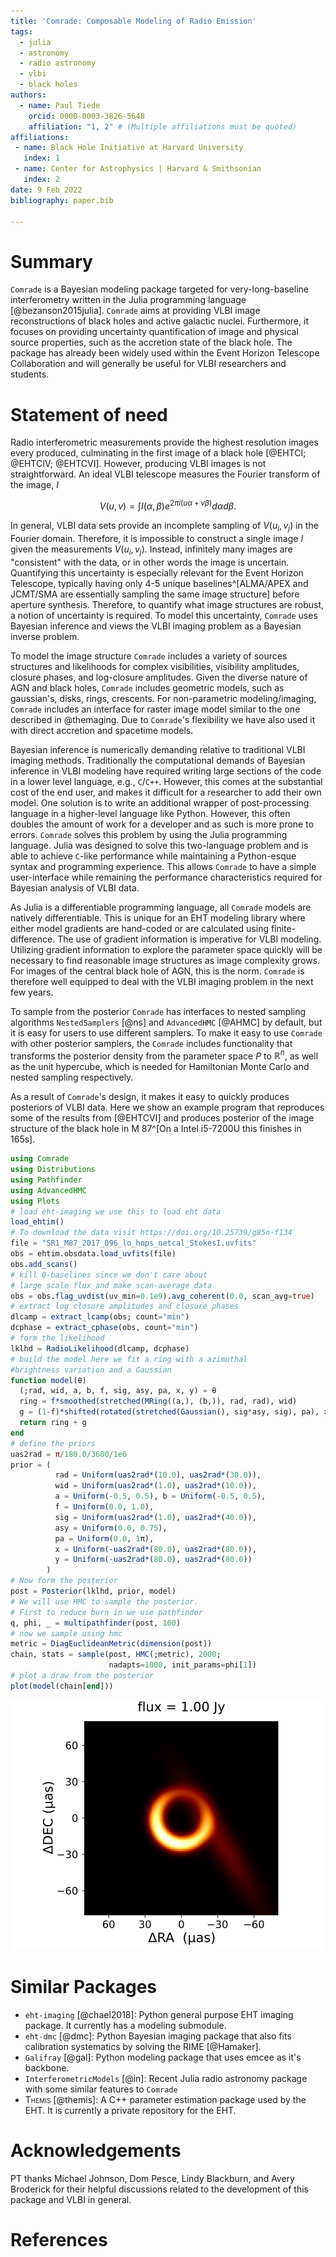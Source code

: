 ```yaml
---
title: 'Comrade: Composable Modeling of Radio Emission'
tags:
  - julia
  - astronomy
  - radio astronomy
  - vlbi
  - black holes
authors:
  - name: Paul Tiede
    orcid: 0000-0003-3826-5648
    affiliation: "1, 2" # (Multiple affiliations must be quoted)
affiliations:
 - name: Black Hole Initiative at Harvard University
   index: 1
 - name: Center for Astrophysics | Harvard & Smithsonian
   index: 2
date: 9 Feb 2022
bibliography: paper.bib

---
```


# Summary

`Comrade` is a Bayesian modeling package targeted for very-long-baseline interferometry written in the Julia programming language [@bezanson2015julia]. `Comrade` aims at providing VLBI image reconstructions of black holes and active galactic nuclei. Furthermore, it focuses on providing uncertainty quantification of image and physical source properties, such as the accretion state of the black hole. The package has already been widely used within the Event Horizon Telescope Collaboration and will generally be useful for VLBI researchers and students.


# Statement of need

Radio interferometric measurements provide the highest resolution images every produced, culminating in the first image of a black hole [@EHTCI; @EHTCIV; @EHTCVI]. However, producing VLBI images is not straightforward.
An ideal VLBI telescope measures the Fourier transform of the image, $I$

$$
V(u,v) = \int I(\alpha, \beta) e^{2\pi i (u\alpha + v\beta)}d\alpha d\beta.
$$

In general, VLBI data sets provide an incomplete sampling of $V(u_i, v_j)$ in the Fourier domain. Therefore, it is impossible to construct a single image $I$ given the measurements $V(u_i, v_j)$. Instead, infinitely many images are "consistent" with the data, or in other words the image is uncertain. Quantifying this uncertainty is especially relevant for the Event Horizon Telescope, typically having only 4-5 unique baselines^[ALMA/APEX and JCMT/SMA are essentially sampling the same image structure] before aperture synthesis. Therefore, to quantify what image structures are robust, a notion of uncertainty is required. To model this uncertainty, `Comrade` uses Bayesian inference and views the VLBI imaging problem as a Bayesian inverse problem. 

To model the image structure `Comrade` includes a variety of sources structures and likelihoods for complex visibilities, visibility amplitudes, closure phases, and log-closure amplitudes. Given the diverse nature of AGN and black holes, `Comrade` includes geometric models, such as gaussian's, disks, rings, crescents. For non-parametric modeling/imaging, `Comrade` includes an interface for raster image model similar to the one described in @themaging.
Due to `Comrade`'s flexibility we have also used it with direct accretion and spacetime models.

Bayesian inference is numerically demanding relative to traditional VLBI imaging methods. Traditionally the computational demands of Bayesian inference in VLBI modeling have required writing large sections of the code in a lower level language, e.g., `C`/`C++`. However, this comes at the substantial cost of the end user, and makes it difficult for a researcher to add their own model. One solution is to write an additional wrapper of post-processing language in a higher-level language like Python. However, this often doubles the amount of work for a developer and as such is more prone to errors. `Comrade` solves this problem by using the Julia programming language. Julia was designed to solve this two-language problem and is able to achieve `C`-like performance while maintaining a Python-esque syntax and programming experience. This allows `Comrade` to have a simple user-interface while remaining the performance characteristics required for Bayesian analysis of VLBI data.

As Julia is a differentiable programming language, all `Comrade` models are natively differentiable. This is unique for an EHT modeling library where either model gradients are hand-coded or are calculated using finite-difference. The use of gradient information is imperative for VLBI modeling. Utilizing gradient information to explore the parameter space quickly will be necessary to find reasonable image structures as image complexity grows. For images of the central black hole of AGN, this is the norm. `Comrade` is therefore well equipped to deal with the VLBI imaging problem in the next few years.

To sample from the posterior `Comrade` has interfaces to nested sampling algorithms `NestedSamplers` [@ns] and `AdvancedHMC` [@AHMC] by default, but it is easy for users to use different samplers. To make it easy to use `Comrade` with other posterior samplers, the `Comrade` includes functionality that transforms the posterior density from the parameter space $P$ to $\mathbb{R}^n$, as well as the unit hypercube, which is needed for Hamiltonian Monte Carlo and nested sampling respectively.

As a result of `Comrade`'s design, it makes it easy to quickly produces posteriors of VLBI data. Here we show an example program that reproduces some of the results from [@EHTCVI] and produces posterior of the image structure of the black hole in M 87^[On a Intel i5-7200U this finishes in 165s].

```julia
using Comrade
using Distributions
using Pathfinder
using AdvancedHMC
using Plots
# load eht-imaging we use this to load eht data
load_ehtim()
# To download the data visit https://doi.org/10.25739/g85n-f134
file = "SR1_M87_2017_096_lo_hops_netcal_StokesI.uvfits"
obs = ehtim.obsdata.load_uvfits(file)
obs.add_scans()
# kill 0-baselines since we don't care about 
# large scale flux and make scan-average data
obs = obs.flag_uvdist(uv_min=0.1e9).avg_coherent(0.0, scan_avg=true)
# extract log closure amplitudes and closure phases
dlcamp = extract_lcamp(obs; count="min")
dcphase = extract_cphase(obs, count="min")
# form the likelihood
lklhd = RadioLikelihood(dlcamp, dcphase)
# build the model here we fit a ring with a azimuthal 
#brightness variation and a Gaussian
function model(θ)
  (;rad, wid, a, b, f, sig, asy, pa, x, y) = θ
  ring = f*smoothed(stretched(MRing((a,), (b,)), rad, rad), wid)
  g = (1-f)*shifted(rotated(stretched(Gaussian(), sig*asy, sig), pa), x, y)
  return ring + g
end
# define the priors
uas2rad = π/180.0/3600/1e6
prior = (
          rad = Uniform(uas2rad*(10.0), uas2rad*(30.0)),
          wid = Uniform(uas2rad*(1.0), uas2rad*(10.0)),
          a = Uniform(-0.5, 0.5), b = Uniform(-0.5, 0.5),
          f = Uniform(0.0, 1.0),
          sig = Uniform(uas2rad*(1.0), uas2rad*(40.0)),
          asy = Uniform(0.0, 0.75),
          pa = Uniform(0.0, 1π),
          x = Uniform(-uas2rad*(80.0), uas2rad*(80.0)),
          y = Uniform(-uas2rad*(80.0), uas2rad*(80.0))
        )
# Now form the posterior
post = Posterior(lklhd, prior, model)
# We will use HMC to sample the posterior.
# First to reduce burn in we use pathfinder
q, phi, _ = multipathfinder(post, 100)
# now we sample using hmc
metric = DiagEuclideanMetric(dimension(post))
chain, stats = sample(post, HMC(;metric), 2000; 
                      nadapts=1000, init_params=phi[1])
# plot a draw from the posterior
plot(model(chain[end]))    
```

![Image of M 87 from `Comrade`](blackhole.png)


# Similar Packages

- `eht-imaging` [@chael2018]: Python general purpose EHT imaging package. It currently has a modeling submodule.
- `eht-dmc` [@dmc]: Python Bayesian imaging package that also fits calibration systematics by solving the RIME [@Hamaker].
- `Galifray` [@gal]: Python modeling package that uses emcee as it's backbone.
- `InterferometricModels` [@in]: Recent Julia radio astronomy package with some similar features to `Comrade`
- <span style="font-variant:small-caps;">Themis</span> [@themis]: A C++ parameter estimation package used by the EHT. It is currently a private repository for the EHT.


# Acknowledgements

PT thanks Michael Johnson, Dom Pesce, Lindy Blackburn, and Avery Broderick for their helpful discussions related to the development of this package and VLBI in general.

# References